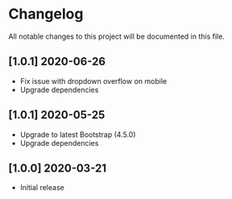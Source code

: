 # Changelog

All notable changes to this project will be documented in this file.

## [1.0.1] 2020-06-26

- Fix issue with dropdown overflow on mobile
- Upgrade dependencies

## [1.0.1] 2020-05-25

- Upgrade to latest Bootstrap (4.5.0)
- Upgrade dependencies

## [1.0.0] 2020-03-21

- Initial release